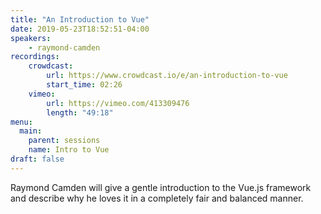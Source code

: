```yaml
---
title: "An Introduction to Vue"
date: 2019-05-23T18:52:51-04:00
speakers:
    - raymond-camden
recordings:
    crowdcast:
        url: https://www.crowdcast.io/e/an-introduction-to-vue
        start_time: 02:26
    vimeo:
        url: https://vimeo.com/413309476
        length: "49:18"
menu:
  main:
    parent: sessions
    name: Intro to Vue
draft: false
---
```


Raymond Camden will give a gentle introduction to the Vue.js framework and describe why he loves it in a completely fair and balanced manner.
